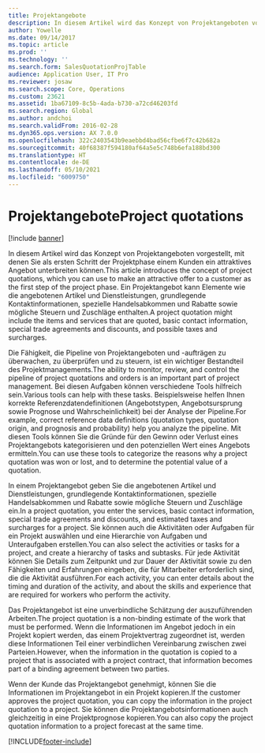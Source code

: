```yaml
---
title: Projektangebote
description: In diesem Artikel wird das Konzept von Projektangeboten vorgestellt, mit denen Sie als ersten Schritt der Projektphase einem Kunden ein attraktives Angebot unterbreiten können. Ein Projektangebot kann Elemente wie die angebotenen Artikel und Dienstleistungen, grundlegende Kontaktinformationen, spezielle Handelsabkommen und Rabatte sowie mögliche Steuern und Zuschläge enthalten.
author: Yowelle
ms.date: 09/14/2017
ms.topic: article
ms.prod: ''
ms.technology: ''
ms.search.form: SalesQuotationProjTable
audience: Application User, IT Pro
ms.reviewer: josaw
ms.search.scope: Core, Operations
ms.custom: 23621
ms.assetid: 1ba67109-8c5b-4ada-b730-a72cd46203fd
ms.search.region: Global
ms.author: andchoi
ms.search.validFrom: 2016-02-28
ms.dyn365.ops.version: AX 7.0.0
ms.openlocfilehash: 322c2403543b9eaebbd4bad56cfbe6f7c42b682a
ms.sourcegitcommit: 40f68387f594180af64a5e5c748b6efa188bd300
ms.translationtype: HT
ms.contentlocale: de-DE
ms.lasthandoff: 05/10/2021
ms.locfileid: "6009750"
---
```

# <a name="project-quotations"></a><span data-ttu-id="18462-104">Projektangebote</span><span class="sxs-lookup"><span data-stu-id="18462-104">Project quotations</span></span>

[!include [banner](../includes/banner.md)]

<span data-ttu-id="18462-105">In diesem Artikel wird das Konzept von Projektangeboten vorgestellt, mit denen Sie als ersten Schritt der Projektphase einem Kunden ein attraktives Angebot unterbreiten können.</span><span class="sxs-lookup"><span data-stu-id="18462-105">This article introduces the concept of project quotations, which you can use to make an attractive offer to a customer as the first step of the project phase.</span></span> <span data-ttu-id="18462-106">Ein Projektangebot kann Elemente wie die angebotenen Artikel und Dienstleistungen, grundlegende Kontaktinformationen, spezielle Handelsabkommen und Rabatte sowie mögliche Steuern und Zuschläge enthalten.</span><span class="sxs-lookup"><span data-stu-id="18462-106">A project quotation might include the items and services that are quoted, basic contact information, special trade agreements and discounts, and possible taxes and surcharges.</span></span> 

<span data-ttu-id="18462-107">Die Fähigkeit, die Pipeline von Projektangeboten und -aufträgen zu überwachen, zu überprüfen und zu steuern, ist ein wichtiger Bestandteil des Projektmanagements.</span><span class="sxs-lookup"><span data-stu-id="18462-107">The ability to monitor, review, and control the pipeline of project quotations and orders is an important part of project management.</span></span> <span data-ttu-id="18462-108">Bei diesen Aufgaben können verschiedene Tools hilfreich sein.</span><span class="sxs-lookup"><span data-stu-id="18462-108">Various tools can help with these tasks.</span></span> <span data-ttu-id="18462-109">Beispielsweise helfen Ihnen korrekte Referenzdatendefinitionen (Angebotstypen, Angebotsursprung sowie Prognose und Wahrscheinlichkeit) bei der Analyse der Pipeline.</span><span class="sxs-lookup"><span data-stu-id="18462-109">For example, correct reference data definitions (quotation types, quotation origin, and prognosis and probability) help you analyze the pipeline.</span></span> <span data-ttu-id="18462-110">Mit diesen Tools können Sie die Gründe für den Gewinn oder Verlust eines Projektangebots kategorisieren und den potenziellen Wert eines Angebots ermitteln.</span><span class="sxs-lookup"><span data-stu-id="18462-110">You can use these tools to categorize the reasons why a project quotation was won or lost, and to determine the potential value of a quotation.</span></span> 

<span data-ttu-id="18462-111">In einem Projektangebot geben Sie die angebotenen Artikel und Dienstleistungen, grundlegende Kontaktinformationen, spezielle Handelsabkommen und Rabatte sowie mögliche Steuern und Zuschläge ein.</span><span class="sxs-lookup"><span data-stu-id="18462-111">In a project quotation, you enter the services, basic contact information, special trade agreements and discounts, and estimated taxes and surcharges for a project.</span></span> <span data-ttu-id="18462-112">Sie können auch die Aktivitäten oder Aufgaben für ein Projekt auswählen und eine Hierarchie von Aufgaben und Unteraufgaben erstellen.</span><span class="sxs-lookup"><span data-stu-id="18462-112">You can also select the activities or tasks for a project, and create a hierarchy of tasks and subtasks.</span></span> <span data-ttu-id="18462-113">Für jede Aktivität können Sie Details zum Zeitpunkt und zur Dauer der Aktivität sowie zu den Fähigkeiten und Erfahrungen eingeben, die für Mitarbeiter erforderlich sind, die die Aktivität ausführen.</span><span class="sxs-lookup"><span data-stu-id="18462-113">For each activity, you can enter details about the timing and duration of the activity, and about the skills and experience that are required for workers who perform the activity.</span></span> 

<span data-ttu-id="18462-114">Das Projektangebot ist eine unverbindliche Schätzung der auszuführenden Arbeiten.</span><span class="sxs-lookup"><span data-stu-id="18462-114">The project quotation is a non-binding estimate of the work that must be performed.</span></span> <span data-ttu-id="18462-115">Wenn die Informationen im Angebot jedoch in ein Projekt kopiert werden, das einem Projektvertrag zugeordnet ist, werden diese Informationen Teil einer verbindlichen Vereinbarung zwischen zwei Parteien.</span><span class="sxs-lookup"><span data-stu-id="18462-115">However, when the information in the quotation is copied to a project that is associated with a project contract, that information becomes part of a binding agreement between two parties.</span></span> 

<span data-ttu-id="18462-116">Wenn der Kunde das Projektangebot genehmigt, können Sie die Informationen im Projektangebot in ein Projekt kopieren.</span><span class="sxs-lookup"><span data-stu-id="18462-116">If the customer approves the project quotation, you can copy the information in the project quotation to a project.</span></span> <span data-ttu-id="18462-117">Sie können die Projektangebotsinformationen auch gleichzeitig in eine Projektprognose kopieren.</span><span class="sxs-lookup"><span data-stu-id="18462-117">You can also copy the project quotation information to a project forecast at the same time.</span></span>





[!INCLUDE[footer-include](../includes/footer-banner.md)]